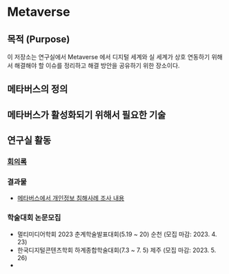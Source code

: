 # Metaverse

## 목적 (Purpose)

이 저장소는 연구실에서 Metaverse 에서 디지털 세계와 실 세계가 상호 연동하기 위해서 해결해야 할 이슈를 정리하고 해결 방안을 공유하기 위한 장소이다. 


## 메타버스의 정의 


## 메타버스가 활성화되기 위해서 필요한 기술 







## 연구실 활동

### [회의록](./Minutes)
### 결과물
  - [메타버스에서 개인정보 침해사례 조사 내용](https://docs.google.com/document/d/1FtaDOSNipZrlZeQ_qHBKHMWPLWNNYQ1Zc5YdtcQ2_VA/edit)
### 학술대회 논문모집
* 멀티미디어학회 2023 춘계학술발표대회(5.19 ~ 20) 순천 (모집 마감: 2023. 4. 23) 
* 한국디지털콘텐츠학회 하계종합학술대회(7.3 ~ 7. 5) 제주 (모집 마감: 2023. 5. 26)
*
